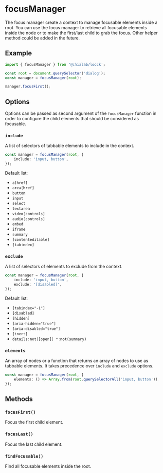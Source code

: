 # focusManager

The focus manager create a context to manage focusable elements inside a root. You can use the focus manager to retrieve all focusable elements inside the node or to make the first/last child to grab the focus. Other helper method could be added in the future.

## Example

```ts
import { focusManager } from '@chialab/loock';

const root = document.querySelector('dialog');
const manager = focusManager(root);

manager.focusFirst();
```

## Options

Options can be passed as second argument of the `focusManager` function in order to configure the child elements that should be considered as focusable.

### `include`

A list of selectors of tabbable elements to include in the context.

```ts
const manager = focusManager(root, {
    include: 'input, button',
});
```

Default list:

- `a[href]`
- `area[href]`
- `button`
- `input`
- `select`
- `textarea`
- `video[controls]`
- `audio[controls]`
- `embed`
- `iframe`
- `summary`
- `[contenteditable]`
- `[tabindex]`

### `exclude`

A list of selectors of elements to exclude from the context.

```ts
const manager = focusManager(root, {
    include: 'input, button',
    exclude: '[disabled]',
});
```

Default list:

- `[tabindex="-1"]`
- `[disabled]`
- `[hidden]`
- `[aria-hidden="true"]`
- `[aria-disabled="true"]`
- `[inert]`
- `details:not([open]) *:not(summary)`

### `elements`

An array of nodes or a function that returns an array of nodes to use as tabbable elements. It takes precedence over `include` and `exclude` options.

```ts
const manager = focusManager(root, {
    elements: () => Array.from(root.querySelectorAll('input, button')),
});
```

## Methods

### `focusFirst()`

Focus the first child element.

### `focusLast()`

Focus the last child element.

### `findFocusable()`

Find all focusable elements inside the root.
